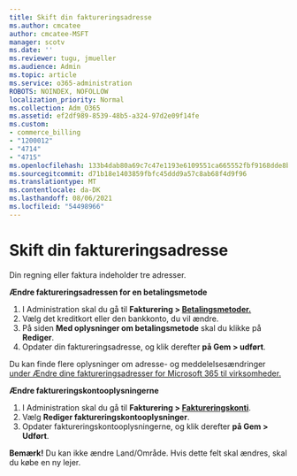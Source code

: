 ```yaml
---
title: Skift din faktureringsadresse
ms.author: cmcatee
author: cmcatee-MSFT
manager: scotv
ms.date: ''
ms.reviewer: tugu, jmueller
ms.audience: Admin
ms.topic: article
ms.service: o365-administration
ROBOTS: NOINDEX, NOFOLLOW
localization_priority: Normal
ms.collection: Adm_O365
ms.assetid: ef2df989-8539-48b5-a324-97d2e09f14fe
ms.custom:
- commerce_billing
- "1200012"
- "4714"
- "4715"
ms.openlocfilehash: 133b4dab80a69c7c47e1193e6109551ca665552fbf9168dde8be14096336efe5
ms.sourcegitcommit: d71b18e1403859fbfc45ddd9a57c8ab68f4d9f96
ms.translationtype: MT
ms.contentlocale: da-DK
ms.lasthandoff: 08/06/2021
ms.locfileid: "54498966"
---
```

# <a name="change-your-billing-address"></a>Skift din faktureringsadresse

Din regning eller faktura indeholder tre adresser.

**Ændre faktureringsadressen for en betalingsmetode**

1. I Administration skal du gå til **Fakturering > [Betalingsmetoder.](https://go.microsoft.com/fwlink/p/?linkid=2018806)**
2. Vælg det kreditkort eller den bankkonto, du vil ændre.
3. På siden **Med oplysninger om betalingsmetode** skal du klikke på **Rediger**.
4. Opdater din faktureringsadresse, og klik derefter **på Gem > udført**.

Du kan finde flere oplysninger om adresse- og meddelelsesændringer [under Ændre dine faktureringsadresser for Microsoft 365 til virksomheder.](/microsoft-365/commerce/billing-and-payments/change-your-billing-addresses)

**Ændre faktureringskontooplysningerne**

1. I Administration skal du gå til **Fakturering > [Faktureringskonti](https://admin.microsoft.com/Adminportal/Home?source=applauncher#/BillingAccounts/billing-accounts)**.
2. Vælg **Rediger faktureringskontooplysninger**.
3. Opdater faktureringskontooplysningerne, og klik derefter **på Gem > Udført**.

**Bemærk!** Du kan ikke ændre Land/Område. Hvis dette felt skal ændres, skal du købe en ny lejer.
